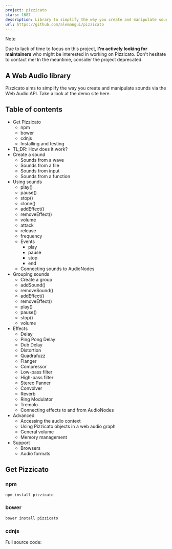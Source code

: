 ```yaml
---
project: pizzicato
stars: 1687
description: Library to simplify the way you create and manipulate sounds with the Web Audio API.
url: https://github.com/alemangui/pizzicato
---
```


Note

Due to lack of time to focus on this project, **I'm actively looking for maintainers** who might be interested in working on Pizzicato. Don't hesitate to contact me! In the meantime, consider the project deprecated.

A Web Audio library
-------------------

Pizzicato aims to simplify the way you create and manipulate sounds via the Web Audio API. Take a look at the demo site here.

Table of contents
-----------------

-   Get Pizzicato
    -   npm
    -   bower
    -   cdnjs
    -   Installing and testing
-   TL;DR: How does it work?
-   Create a sound
    -   Sounds from a wave
    -   Sounds from a file
    -   Sounds from input
    -   Sounds from a function
-   Using sounds
    -   play()
    -   pause()
    -   stop()
    -   clone()
    -   addEffect()
    -   removeEffect()
    -   volume
    -   attack
    -   release
    -   frequency
    -   Events
        -   play
        -   pause
        -   stop
        -   end
    -   Connecting sounds to AudioNodes
-   Grouping sounds
    -   Create a group
    -   addSound()
    -   removeSound()
    -   addEffect()
    -   removeEffect()
    -   play()
    -   pause()
    -   stop()
    -   volume
-   Effects
    -   Delay
    -   Ping Pong Delay
    -   Dub Delay
    -   Distortion
    -   Quadrafuzz
    -   Flanger
    -   Compressor
    -   Low-pass filter
    -   High-pass filter
    -   Stereo Panner
    -   Convolver
    -   Reverb
    -   Ring Modulator
    -   Tremolo
    -   Connecting effects to and from AudioNodes
-   Advanced
    -   Accessing the audio context
    -   Using Pizzicato objects in a web audio graph
    -   General volume
    -   Memory management
-   Support
    -   Browsers
    -   Audio formats

Get Pizzicato
-------------

### npm

```
npm install pizzicato
```

### bower

```
bower install pizzicato
```

### cdnjs

Full source code:

<script src\="https://cdnjs.cloudflare.com/ajax/libs/pizzicato/0.6.4/Pizzicato.js"\></script\>

Minified:

<script src\="https://cdnjs.cloudflare.com/ajax/libs/pizzicato/0.6.4/Pizzicato.min.js"\></script\>

### Installing and testing

_Ensure you have gulp installed:_ `npm install -g gulp`.

Checkout the project and install dependencies with :

```
npm install
```

Run tests with:

```
npm run test
```

By default, Firefox is used for local testing. If you'd like to use Chrome you can use the setting active in TravisCI. To do so, go to `karma.conf.js`, line 5, and change the browsers array to :

```
browsers: ['Chrome_travis_ci'],
```

Build without tests with: `npm run build` or `npm run watch`

TL;DR: How does it work?
------------------------

Include Pizzicato in your site

<script src\="./Pizzicato.js"\></script\>

Create a sound

var sawtoothWave \= new Pizzicato.Sound({ 
    source: 'wave',
    options: {
        type: 'sawtooth'
    }
});

Add effects

var delay \= new Pizzicato.Effects.Delay();
sawtoothWave.addEffect(delay);

Play it!

sawtoothWave.play();

Create a sound
--------------

To create a new sound, use the `Pizzicato.Sound` constructor, which takes an object with the sound's `description` as argument and a callback that will be executed when the sound is ready to be used. If an error occurs, the callback will be called with the error as a parameter.

var sound \= new Pizzicato.Sound(Object description, \[Function callback\]);

For example:

var click \= new Pizzicato.Sound({ source: 'wave' }, function(error) {
    if (!error)
        console.log('Sound ready to use!');
});

Typically, the `description` object contains a string `source` and an object `options`. The `options` object varies depending on the source of the sound being created.

For example, this objects describes a sine waveform with a frequency of 440:

{
    source: 'wave',
    options: {
        type: 'sine',
        frequency: 440
    }
}

Sounds can be created from a variety of sources.

### Sounds from a wave (example)

To create a sound from an oscillator with a certain waveform, use the `source: wave` in your description. Additionally, the following optional parameters are possible inside the `options` object:

-   `type` _(Optional; `sine`, `square`, `triangle` or `sawtooth`, defaults to `sine`)_: Specifies the type of waveform.
-   `frequency` _(Optional; defaults to 440)_: Indicates the frequency of the wave (i.e., a 440 value will yield an A note).
-   `volume` _(Optional; min: 0, max: 1, defaults to 1)_: Loudness of the sound.
-   `release` _(Optional; defaults to 0.4)_: Value in seconds that indicates the fade-out time when the sound is stopped.
-   `attack` _(Optional; defaults to 0.4)_: Value in seconds that indicates the fade-in time when the sound is played.
-   `detached` _(Optional; defaults to false)_: If true, the sound will not be connected to the context's destination, and thus, will not be audible.

var sound \= new Pizzicato.Sound({ 
        source: 'wave',
        options: { type: 'sawtooth', frequency: 440 }
});

Creating a Pizzicato Sound with an empty constructor will create a sound with a sine wave and a frequency of 440.

var sound \= new Pizzicato.Sound();

### Sounds from a file (example)

In order to load a sound from a file, include the `source: file` in your description. Additionally, the following parameters are possible inside the `options` object:

-   `path` _(Mandatory; string or array of strings)_: Specifies the path of the sound file. It is also possible to have an array of paths to fallback on. Pizzicato will attempt to load the paths in order, passing on to the next one in case of failure.
-   `loop` _(Optional; boolean, defaults to false)_: If set, the file will start playing again after the end.
-   `volume` _(Optional; min: 0, max: 1, defaults to 1)_: Loudness of the sound.
-   `release` _(Optional; defaults to 0)_: Value in seconds that indicates the fade-out time once the sound is stopped.
-   `attack` _(Optional; defaults to 0.4)_: Value in seconds that indicates the fade-in time when the sound is played.
-   `detached` _(Optional; defaults to false)_: If true, the sound will not be connected to the context's destination, and thus, will not be audible.

var sound \= new Pizzicato.Sound({ 
    source: 'file',
    options: { path: './audio/sound.wav' }
}, function() {
    console.log('sound file loaded!');
});

It is possible to pass several paths to fallback in case of error:

var sound \= new Pizzicato.Sound({ 
    source: 'file',
    options: { path: \['./audio/sound-special-format.wav', './audio/sound.wav'\] }
}, function() {
    console.log('sound file loaded!');
});

Alternatively, you can also simply pass a string to the constructor with the path of the sound file.

```
var sound = new Pizzicato.Sound('./audio/sound.wav', function() {...});
```

Check the supported audio files that can be played with Pizzicato.

### Sounds from the user input (example)

It is also possible to use the sound input from the computer. This is usually the microphone, but it could also be a line-in input. To use this, add `source: input` in your description. The following optional parameters are possible inside `options` object:

-   `volume` _(Optional; min: 0, max: 1, defaults to 1)_: Loudness of the sound.
-   `release` _(Optional; defaults to 0)_: Value in seconds that indicates the fade-out time once the sound is stopped.
-   `attack` _(Optional; defaults to 0.4)_: Value in seconds that indicates the fade-in time when the sound is played.
-   `detached` _(Optional; defaults to false)_: If true, the sound will not be connected to the context's destination, and thus, will not be audible.

var voice \= new Pizzicato.Sound({
    source: 'input',
    options: { volume: 0.8 }
});

### Sounds from a function (example)

For more creative freedom, Pizzicato also allows direct audio processing. Sounds can be created from a Javascript function by including `source: script` in the description. The following parameters are possible in the `options` object:

-   `audioFunction` _(Mandatory; function())_: Function that will be called with the audio processing event.
-   `bufferSize` _(Optional; number - must be a power of 2.)_: This value controls how many sample frames will be processed at each audio process event. Lower values will result in lower latency, higher values help prevent glitches.
-   `volume` _(Optional; min: 0, max: 1, defaults to 1)_: Loudness of the sound.
-   `release` _(Optional; defaults to 0)_: Value in seconds that indicates the fade-out time once the sound is stopped.
-   `attack` _(Optional; defaults to 0.4)_: Value in seconds that indicates the fade-in time when the sound is played.
-   `detached` _(Optional; defaults to false)_: If true, the sound will not be connected to the context's destination, and thus, will not be audible.

For example:

var whiteNoise \= Pizzicato.Sound({
    source: 'script',
    options: {
        audioFunction: function(e) {
            var output \= e.outputBuffer.getChannelData(0);
            for (var i \= 0; i < e.outputBuffer.length; i++)
                output\[i\] \= Math.random();
        }
    }
});

Using sounds
------------

### Play (example)

You can play a sound by calling it's `play` function. It takes two optional parameters:

-   `when` _(number, defaults to 0)_: Time in seconds to wait before playing the sound.
-   `offset` _(number, defaults to 0)_: Time in seconds where the sound will start.

For example, the following code will wait two seconds, then play a sound starting from position 00:04:

sound.play(2, 4);

### Pause

You can pause a sound by calling it's `pause` function. Next time the sound is played, it will continue from where it left off.

sound.pause();

### Stop

You can stop a sound by calling it's `stop` function. Next time the sound is played, it will continue from the start of the sound.

sound.stop();

### Clone

You can clone a sound object by calling it's `clone` function. The object returned will have the same parameters as the original sound.

sound.clone();

### Add effects (example)

You can add effects to a sound object by calling it's `addEffect(effect)` function. The function gets as parameter a Pizzicato Effect (see effects).

-   `effect` _(type: Pizzicato.Effect)_: The effect to add to the sound object.

Example:

var sound \= new Pizzicato.Sound();
var delay \= new Pizzicato.Effects.Delay();
sound.addEffect(delay);

### Remove effects

You can remove effects that have been added to a sound object by calling it's `removeEffect(effect)` function. The function gets as parameter a Pizzicato Effect (see effects) that is already applied to the sound object.

-   `effect` _(type: Pizzicato.Effect)_: The effect to remove from the sound object.

Example:

var sound \= new Pizzicato.Sound();
var delay \= new Pizzicato.Effects.Delay();
sound.addEffect(delay);
...
sound.removeEffect(delay);

### Volume

Use the sound's `volume` property to modify its volume.

-   `volume` _(min: 0, max: 1, defaults to 1)_: The sound's volume

Example:

var sound \= new Pizzicato.Sound();
sound.volume \= 0.5;

### Attack (example)

Use the sound's `attack` property to modify its attack (or fade-in) value. This value eases the beginning of the sound, often avoiding unwanted clicks.

-   `attack` _(min: 0, max: 10, defaults to 0.04)_: The sound's attack.

Example:

var sound \= new Pizzicato.Sound();
sound.attack \= 0.9;

### Release (example)

Use the sound's `release` property to modify its release (or fade-out) value. This value eases the end of the sound, often avoiding unwanted clicks.

-   `release` _(min: 0, max: 10, defaults to 0.04)_: The sound's release.

Example:

var sound \= new Pizzicato.Sound();
sound.release \= 0.9;

### Frequency

If you started a sound of type wave, you can modify the frequency of the oscillator by altering the `frequency` property.

-   `frequency` _(defaults to 440)_: The oscillator's frequency of a sound of type wave.

Example:

var sound \= new Pizzicato.Sound();

sound.play();

// go up an octave
sound.frequency \= 880; // a5

### Events

It is possible to subscribe to the following events that will occur on the Sound object: `play`, `pause`, `stop`, `end`.

#### `play` event

The `play` event will be fired when the sound is played.

Example:

var sound \= new Pizzicato.Sound();

sound.on('play', function() {
  //...
})

#### `pause` event

Fired when the sound is paused. For example:

var sound \= new Pizzicato.Sound();

sound.on('pause', function() {
  //...
})

#### `stop` event

Fired when the sound is stopped. For example:

var sound \= new Pizzicato.Sound();

sound.on('stop', function() {
  //...
})

#### `end` event

Fired when the sound has ended. This is only valid for sounds coming from a file. For example:

var sound \= new Pizzicato.Sound();

sound.on('end', function() {
  //...
})

###Connecting sounds to AudioNodes It is possible to connect AudioNodes to sound objects by using the `connect` method. More details in the advanced section of this file.

Grouping sounds (example)
-------------------------

Groups are a way to handle multiple `Pz.Sound` objects at the same time.

### Create a group (example)

The `Pizzicato.Group` constructor takes an optional array of sound objects. Please note these sounds must be detached for them to be usable inside a group (more details about detached sounds here).

-   `sounds` _(array, defaults to \[\])_: The sounds to be added to the group.

Example:

var drums \= new Pizzicato.Sound('./audio/drums.mp3');
var guitar \= new Pizzicato.Sound('./audio/guitar.mp3');

var group \= new Pizzicato.Group(\[drums, guitar\]);

### addSound()

To add a sound to a group, use the function `addSound()`, which receives one parameter:

-   `sound` _(Pz.Sound, mandatory)_: The sound to be added to the group.

Example:

var drums \= new Pizzicato.Sound('./audio/drums.mp3');
var guitar \= new Pizzicato.Sound('./audio/guitar.mp3');
var group \= new Pizzicato.Group();

group.addSound(drums)
group.addSound(guitar)

### removeSound()

To remove a sound to a group, use the function `removeSound()`, which receives one parameter:

-   `sound` _(Pz.Sound, mandatory)_: The sound to be removed from the group.

Example:

var drums \= new Pizzicato.Sound('./audio/drums.mp3');
var guitar \= new Pizzicato.Sound('./audio/guitar.mp3');
var group \= new Pizzicato.Group(\[guitar, drums\]);

group.removeSound(drums)
group.removeSound(guitar)

### addEffect()

To add an effect to a group, use the function `addEffect()`. Please note all sounds inside the group will be affected by the added effect. The function receives one parameter:

-   `effect` _(Pz.Effect, mandatory)_: The effect to be added to the group.

Example:

var bass \= new Pizzicato.Sound('./audio/bass.mp3');
var guitar \= new Pizzicato.Sound('./audio/guitar.mp3');
var delay \= new Pizzicato.Effects.Delay();
var group \= new Pizzicato.Group(\[guitar, drums\]);

group.addEffect(delay)

### removeEffect()

To remove an effect to a group, use the function `removeEffect()`. The function receives one parameter:

-   `effect` _(Pz.Effect, mandatory)_: The effect to be removed from the group.

Example:

var bass \= new Pizzicato.Sound('./audio/bass.mp3');
var guitar \= new Pizzicato.Sound('./audio/guitar.mp3');
var delay \= new Pizzicato.Effects.Delay();
var group \= new Pizzicato.Group(\[guitar, drums\]);

group.addEffect(delay)

group.removeEffect(delay)

### play()

You can play all sounds of a group simultaneously using the function `play`, which takes no parameters.

Example:

var drums \= new Pizzicato.Sound('./audio/drums.mp3');
var guitar \= new Pizzicato.Sound('./audio/guitar.mp3');
var group \= new Pizzicato.Group(\[guitar, drums\]);

group.play();

### pause()

You can pause all sounds of a group simultaneously using the function `pause`, which takes no parameters. Next time the group is played, it will continue from where it left off.

Example:

var drums \= new Pizzicato.Sound('./audio/drums.mp3');
var guitar \= new Pizzicato.Sound('./audio/guitar.mp3');
var group \= new Pizzicato.Group(\[guitar, drums\]);

group.play();
group.pause();

### stop()

You can stop all sounds of a group simultaneously using the function `stop`, which takes no parameters. Next time the group is played, it will continue from the start of the sounds composing it.

Example:

var drums \= new Pizzicato.Sound('./audio/drums.mp3');
var guitar \= new Pizzicato.Sound('./audio/guitar.mp3');
var group \= new Pizzicato.Group(\[guitar, drums\]);

group.play();
group.stop();

### volume

Use the group's `volume` property to modify the volume of all the group.

-   `volume` _(min: 0, max: 1, defaults to 1)_: The sound's volume

Example:

var drums \= new Pizzicato.Sound('./audio/drums.mp3');
var guitar \= new Pizzicato.Sound('./audio/guitar.mp3');
var group \= new Pizzicato.Group(\[guitar, drums\]);

group.volume \= 0.5;

Effects
-------

Once a sound is created you can add effects to it by using the `addEffect` function. To remove an effect, you can use the `removeEffect` function.

var delay \= new Pizzicato.Effects.Delay();
sound.addEffect(delay);
sound.removeEffect(delay);

### Delay (example)

The delay effect plays back the sound a certain number of times in defined intervals, giving the impression of an echo. The following options are available when creating a delay effect:

-   `feedback` _(min: 0, max: 1, defaults to 0.5)_: The intensity with which the input will echo back. A larger value will result in more echo repetitions.
-   `time` _(min: 0, max: 1, defaults to 0.3)_: Interval time in seconds.
-   `mix` _(min: 0, max: 1, defaults to 0.5)_: Volume balance between the original audio and the effected output (the delayed sound).

Example:

var delay \= new Pizzicato.Effects.Delay({
    feedback: 0.8,
    time: 0.22,
    mix: 0.75
});
sound.addEffect(delay);
sound.play();

### Ping Pong Delay (example)

The ping pong delay effect is similar to a regular Delay effect, however on each feedback loop the output is swapped between left and right channels. The following options are available when creating a delay effect:

-   `feedback` _(min: 0, max: 1, defaults to 0.5)_: The intensity with which the input will echo back. A larger value will result in more echo repetitions.
-   `time` _(min: 0, max: 1, defaults to 0.3)_: Interval time in seconds.
-   `mix` _(min: 0, max: 1, defaults to 0.5)_: Volume balance between the original audio and the effected output (the delayed sound).

Example:

var pingPongDelay \= new Pizzicato.Effects.PingPongDelay({
    feedback: 0.3,
    time: 0.2,
    mix: 0.68
});
sound.addEffect(pingPongDelay);
sound.play();

### Dub Delay (example)

The dub delay effect is similar to a regular Delay effect, however on each feedback loop the output is routed through a biquad filter.

This effect is based on Chris Lowis' article Creating dub delay effects with the Web Audio API.

The following options are available when creating a delay effect:

-   `feedback` _(min: 0, max: 1, defaults to 0.5)_: The intensity with which the input will echo back. A larger value will result in more echo repetitions.
-   `time` _(min: 0, max: 1, defaults to 0.3)_: Interval time in seconds.
-   `cutoff` _(min: 0, max: 4000, defaults to 700)_: Frequency value applied to each successive loop. The lower the value, the more different each repetition will be perceived.
-   `mix` _(min: 0, max: 1, defaults to 0.5)_: Volume balance between the original audio and the effected output (the delayed sound).

Example:

var dubDelay \= new Pizzicato.Effects.DubDelay({
    feedback: 0.6,
    time: 0.7,
    mix: 0.5,
    cutoff: 700
});
sound.addEffect(dubDelay);
sound.play();

### Distortion (example)

The distortion effect adds a basic "override" to the sound. The distortion effect only takes one parameter:

-   `gain` _(min: 0, max: 1, defaults to 0.5)_: Amount of distortion applied.

Example:

var distortion \= new Pizzicato.Effects.Distortion({
    gain: 0.4
});
sound.addEffect(delay);
sound.play();

### Quadrafuzz (example)

The quadrafuzz effect divides the sound into separate bands and then distorts each band independently, allowing you to control which frequencies you distort and how much.

The quadrafuzz code in Pizzicato is based on Michel Buffa's implementation of the quadrafuzz effect.

The effect takes the following parameters:

-   `lowGain` _(min: 0, max: 1, defaults to 0.6)_:
-   `midLowGain` _(min: 0, max: 1, defaults to 0.8)_:
-   `midHighGain` _(min: 0, max: 1, defaults to 0.5)_:
-   `highGain` _(min: 0, max: 1, defaults to 0.6)_:

Example:

var quadrafuzz \= new Pizzicato.Effects.Quadrafuzz({
    lowGain: 0.6,
    midLowGain: 0.8,
    midHighGain: 0.5,
    highGain: 0.6,
});

sound.addEffect(quadrafuzz);
sound.play();

### Flanger (example)

The flanger produces a swirling effect by delaying a "copy" of the sound by a small, gradually changing period. The flanger effect takes the following parameters:

-   `time` _(min: 0, max: 1, defaults to 0.45)_: Changes the small delay time applied to the copied signal.
-   `speed` _(min: 0, max: 1, defaults to 0.2)_: Changes the speed at which the flanging occurs.
-   `depth` _(min: 0, max: 1, defaults to 0.1)_: Changes the depth/intensity of the swirling effect.
-   `feedback` _(min: 0, max: 1, defaults to 0.1)_: Changes the volume of the delayed sound.
-   `mix` _(min: 0, max: 1, defaults to 0.5)_: Volume balance between the original audio and the effected output.

Example:

var flanger \= new Pizzicato.Effects.Flanger({
    time: 0.45,
    speed: 0.2,
    depth: 0.1,
    feedback: 0.1,
    mix: 0.5
});

sound.addEffect(flanger);
sound.play();

### Compressor (example)

A compressor allows reducing the range between the loudest and the quietest parts of a sound. This is done by boosting the quiet segments and attenuating the loud ones.

The following options are available when creating a compressor effect:

-   `threshold` _(min: -100, max: 0, defaults to -24)_: The decibel value above which the compression will start taking effect.
-   `knee` _(min: 0, max: 40, defaults to 30)_: A value representing the range above the threshold where the curve smoothly transitions to the "ratio" portion.
-   `attack` _(min: 0, max: 1, defaults to 0.003)_: How soon the compressor starts to compress the dynamics after the threshold is exceeded. Short values will result in a fast response to sudden, loud sounds, but will make the changes in volume more obvious to listeners.
-   `release` _(min: 0, max: 1, defaults to 0.025)_: How soon the compressor starts to release the volume level back to normal after the level drops below the threshold.
-   `ratio` _(min: 1, max: 20, defaults to 12)_: The amount of compression applied to the audio once it passes the threshold level. The higher the Ratio the more the loud parts of the audio will be compressed.
-   `mix` _(min: 0, max: 1, defaults to 0.5)_: Volume balance between the original audio and the effected output.

Example:

var compressor \= new Pizzicato.Effects.Compressor({
    threshold: \-20,
    knee: 22,
    attack: 0.05,
    release: 0.05,
    ratio: 18
});
sound.addEffect(compressor);
sound.play();

### Low-pass filter (example)

A low-pass filter passes signals with a frequency lower than a pre-determined cutoff frequency and attenuates signals with frequencies higher than the cutoff frequency.

-   `frequency` _(min: 10, max: 22050, defaults to 350)_: The cutoff frequency of the low-pass filter.
-   `peak` _(min: 0.0001, max: 1000, defaults to 1)_: Indicates how peaked the frequency is around the cutoff frequency. The greater the value is, the greater is the peak.

Example:

var lowPassFilter \= new Pizzicato.Effects.LowPassFilter({
    frequency: 400,
    peak: 10
});

sound.addEffect(lowPassFilter);
sound.play();

### High-pass filter (example)

A high-pass filter is the opposite of a low-pass filter (described above). It attenuates signals with a frequency lower than a pre-determined cutoff frequency and passes signals with frequencies higher than the cutoff frequency.

-   `frequency` _(min: 10, max: 22050, defaults to 350)_: The cutoff frequency of the high-pass filter.
-   `peak` _(min: 0.0001, max: 1000, defaults to 1)_: Indicates how peaked the frequency is around the cutoff frequency. The greater the value is, the greater is the peak.

Example:

var highPassFilter \= new Pizzicato.Effects.HighPassFilter({
    frequency: 120,
    peak: 10
});

sound.addEffect(highPassFilter);
sound.play();

### Stereo panner (example)

The stereo panner is used to adjust the level of a sound through the left and right speakers. A `-1` value will channel all the sound through the left speaker, whereas a `1` value will do so through the right speaker.

-   `pan` _(min: -1, max: 1, defaults to 0)_: Pan value between -1 (full left pan) and 1 (full right pan).

Example:

var stereoPanner \= new Pizzicato.Effects.StereoPanner({
    pan: 0.5
});

sound.addEffect(stereoPanner);
sound.play();

### Convolver (example)

The convolver effect allows the sound to be heard with a certain ressonance or repercussion. This can be useful to simulate certain environments such as auditoriums, concert halls, or small rooms.

In order to get this acoustic environment, an external audio file must be used as a sound sample. This audio file must contain the desired ambience that will shape the convolution. Due to this file, this effect is asynchronous, so a callback can be provided and will be executed once the effect is ready to be used.

The reverb is similar but allows programatic adjustments instead of requiring an external impulse file.

_options object_

-   `impulse` _(Mandatory; string)_: Path to your impulse file.
-   `mix` _(min: 0, max: 1, defaults to 0.5)_: Volume balance between the original audio and the effected output.

_callback_

-   `callback` _(function)_: function executed when the impulse file has been correctly loaded and the effect is ready to be used.

Example:

var convolver \= new Pizzicato.Effects.Convolver({
    impulse: './path/to/your/impulse.wav',
    mix: 0.5
}, function() {
    console.log('Convolver ready to be used.');
});

sound.addEffect(convolver);
sound.play();

### Reverb (example)

The reverb effect is similar to the convolver effect in that it allows the sound to be heard with a certain ressonance or repercussion. This simulates a particular physical environment in which the sound could be played (e.g., an auditorium, a concert hall, etc).

Unlike the convolver effect, the reverb can be adjusted programatically without the need for any external elements.

-   `time` _(min: 0.0001, max: 10, defaults to 0.01)_: Duration of impulse, in seconds.
-   `decay` _(min: 0, max: 10, defaults to 0.01)_: The rate for the reflections of sound to fade away.
-   `reverse` _(boolean)_: Whether or not to reverse the impulse shape.
-   `mix` _(min: 0, max: 1, defaults to 0.5)_: Volume balance between the original audio and the effected output.

Example:

var reverb \= new Pizzicato.Effects.Reverb({
    time: 1,
    decay: 0.8,
    reverse: true,
    mix: 0.5
});

sound.addEffect(reverb);
sound.play();

### Ring Modulator (example)

The ring modulator effect combines two input signals, where one of the inputs is a sine wave modulating the other.

This article from the BBC - from where this effect was based from - goes into deeper detail and explains how to recreate it. The 'ring' in this effect derives from the layout of diode nodes in the original analogue equipment, and also refers to the sound being increasingly modulated as it travels through the ring of diodes.

-   `distortion` _(min: 0.2, max: 50, defaults to 1)_: Level of distortion applied to the diode nodes.
-   `speed` _(min: 0, max: 2000, defaults to 30)_: The frequency of the modulating signal.
-   `mix` _(min: 0, max: 1, defaults to 0.5)_: Volume balance between the original audio and the effected output.

Example:

var ringModulator \= new Pizzicato.Effects.RingModulator({
    speed: 10,
    distortion: 4,
    mix: 0.5
});

sound.addEffect(ringModulator);
sound.play();

### Tremolo (example)

The tremolo effect changes the volume of the sound over time. The outcome would be similar as if you turned the volume node up and down periodically.

-   `speed` _(min: 0, max: 20, defaults to 4)_: The speed at which the volume will change.
-   `depth` _(min: 0, max: 1, defaults to 1)_: The intensity of the volume change.
-   `mix` _(min: 0, max: 1, defaults to 0.5)_: Volume balance between the original audio and the effected output.

Example:

var tremolo \= new Pizzicato.Effects.Tremolo({
    speed: 5,
    depth: 1,
    mix: 0.5
});

sound.addEffect(tremolo);
sound.play();

### Connecting effects to and from AudioNodes

It is possible to connect AudioNodes to effects (and viceversa) by using the `connect` method. More details in the advanced section of this file.

Advanced
--------

### Accessing the audio context

If needed, the audio context used by Pizzicato is always accessible:

var context \= Pizzicato.context;

### Using Pizzicato objects in a web audio graph

You can use effects and sounds as part of an existing web audio graph.

#### Connecting nodes to a Pizzicato.Sound object

Using the `connect` method, you can connect audio nodes to a Pizzicato.Sound object. For example:

var analyser \= Pizzicato.context.createAnalyser();
var sound \= new Pizzicato.Sound();

sound.connect(analyser);

#### Creating a detached Pizzicato.Sound object

All Pizzicato.Sound objects are connected to the context's destination by default. In the example above, the `sound` object will be connected to an analyser node and it will also remain connected to the context's destination node.

To have a Pizzicato.Sound object that is not connected to the context's destination, use the `detached` option as follows:

var analyser \= Pizzicato.context.createAnalyser();
var sound \= new Pizzicato.Sound({ 
    source: 'wave', 
    options: { 
        detached: true 
    } 
});

sound.connect(analyser);

#### Connecting nodes to effects

Pizzicato effects can also be used in a web audio graph without the need to create Pizzicato.Sound objects by using the `connect` method.

Additionally, the `connect` method in an AudioNode can receive a Pizzicato effect as a parameter.

var oscillator \= Pizzicato.context.createOscillator();
var distortion \= new Pizzicato.Effects.Distortion();
var analyser \= Pizzicato.context.createAnalyser();

oscillator.connect(distortion);
distortion.connect(analyser);

### General volume

In order to change the general volume of all Pizzicato sounds, you can directly modify the property `volume`:

Pizzicato.volume \= 0.3;

### Memory management

When creating large numbers of Pizzicato objects you may experience a tipping point after which all sounds in the site are muted. This can vary depending on your browser, operating system and computer running the code.

To release some of the load, you can call the `disconnect` function on the Pizzicato.Sound objects no longer in use. This will disconnect them from the context's destination and they will become orphaned graphs, which will be freed when necessary.

Support
-------

### Browsers

Pizzicato can only work in browsers with Web Audio support. This means:

-   Firefox 31+
-   Chrome 31+
-   Safari 7+ (input source not available in Safari)
-   Opera 30+
-   Edge 13+

### Audio formats

Pizzicato supports audio formats supported by your browser. These may vary depending on your system version and browser.
